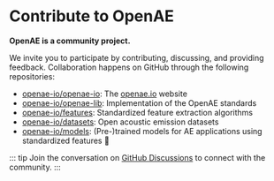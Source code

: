 # Contribute to OpenAE

**OpenAE is a community project.**

We invite you to participate by contributing, discussing, and providing feedback.
Collaboration happens on GitHub through the following repositories:

- [openae-io/openae-io](https://github.com/openae-io/openae-io): The [openae.io](https://openae.io) website
- [openae-io/openae-lib](https://github.com/openae-io/openae-lib): Implementation of the OpenAE standards
- [openae-io/features](https://github.com/openae-io/features): Standardized feature extraction algorithms
- [openae-io/datasets](https://github.com/openae-io/datasets): Open acoustic emission datasets
- [openae-io/models](https://github.com/openae-io/models): (Pre-)trained models for AE applications using standardized features 🚧

::: tip
Join the conversation on [GitHub Discussions](https://github.com/orgs/openae-io/discussions) to connect with the community.
:::
